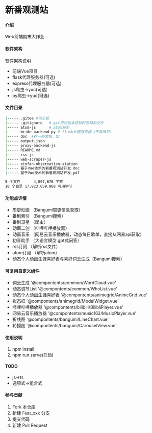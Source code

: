 # 新番观测站

#### 介绍
Web前端期末大作业

#### 软件架构
软件架构说明
* 前端Vue项目
* flask代理服务器(可选)
* express代理服务器(可选)
* js爬虫->yuc(可选)
* py爬虫->yuc(可选)

#### 文件目录
```bash
|----- .gitee #可无视
|----- .gitignore   # git进行版本控制时忽略的文件
|----- atom-js      # atom解析
|----- bride-backend-py # flask代理服务器（不再维护）
|----- doc  #存一些文档，如
|----- output.json
|----- proxy-backend-js
|----- README.md
|----- rss-js
|----- web-scraper-js
|----- xinfan-observation-station
|----- 基于Vue技术的新番观测站开发.doc
|----- 基于Vue技术的新番观测站开发.pdf

5 个文件      4,807,676 字节
10 个目录 17,823,059,968 可用字节
```


#### 功能点详情
* 周更动画 （Bangumi周更信息获取）
* 番剧索引 （Bangumi搜索）
* 番剧卫星 （爬虫）
* 动画二创 （哔哩哔哩播放器）
* 动画音乐 （网易云音乐播放器，动态每日歌单，直接从网易api获取）
* 初音助手 （大语言模型:gpt式问答）
* rss订阅 （解析rss文件）
* atom订阅 （解析atom）
* 动态个人动画生涯喜好表与喜好词云生成（Bangumi搜索）

#### 可复用自定义组件
* 词云生成 '@compontents/common/WordCloud.vue'
* 动态调节List '@compontents/common/WhoList.vue'
* 动态个人动画生涯喜好表 '@compontents/animegrid/AnimeGrid.vue'
* 拟态框 '@compontents/animegrid/ModalWidget.vue'
* 哔哩哔哩播放器 '@compontents/bilibili/BilibliPlayer.vue'
* 网易云音乐播放器 '@compontents/music163/MusicPlayer.vue'
* 折线图 '@compontents/bangumi/LineChart.vue'
* 轮播图 '@compontents/bangumi/CarouselView.vue'

#### 使用说明

1. npm install
2. npm run serve(启动)

#### TODO
* js->ts
* 选项式->组合式

#### 参与贡献

1.  Fork 本仓库
2.  新建 Feat_xxx 分支
3.  提交代码
4.  新建 Pull Request


